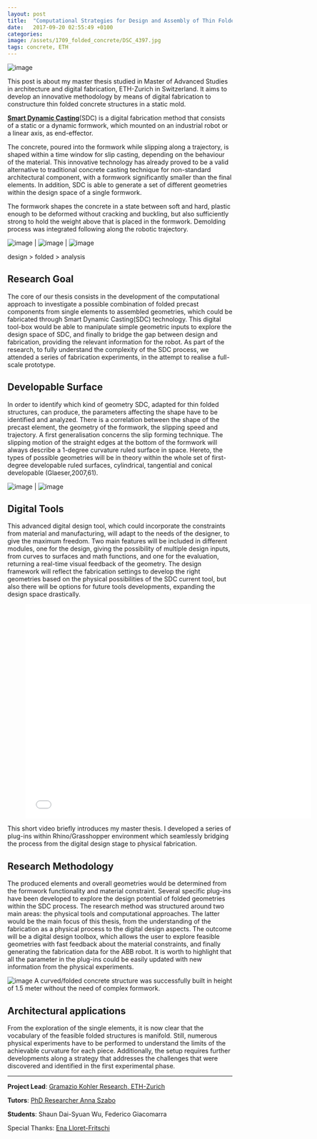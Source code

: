 ```yaml
---
layout: post
title:  "Computational Strategies for Design and Assembly of Thin Folded Concrete Structures"
date:   2017-09-20 02:55:49 +0100
categories: 
image: /assets/1709_folded_concrete/DSC_4397.jpg
tags: concrete, ETH
---
```


![image](\assets\1709_folded_concrete\DSC_4397.jpg)

This post is about my master thesis studied in Master of Advanced Studies in architecture and digital fabrication, ETH-Zurich in Switzerland. 
It aims to develop an innovative methodology by means of digital fabrication to constructure thin folded concrete structures in a static mold.

[**Smart Dynamic Casting**][SDC](SDC) is a digital fabrication method that consists of a static or a dynamic formwork, which mounted on an industrial robot or a linear axis, as end-effector.

The concrete, poured into the formwork while slipping along a trajectory, is shaped within a time window for slip casting, depending on the behaviour of the material.
This innovative technology has already proved to be a valid alternative to traditional concrete casting technique for non-standard architectural component, with a formwork significantly smaller than the final elements. In addition, SDC is able to generate a set of different geometries within the design space of a single formwork.

The formwork shapes the concrete in a state between soft and hard, plastic enough to be deformed without cracking and buckling, but also sufficiently strong to hold the weight above that is placed in the formwork. Demolding process was integrated following along the robotic trajectory.

![image](\assets\1709_folded_concrete\002.png) | ![image](\assets\1709_folded_concrete\001.png) | ![image](\assets\1709_folded_concrete\003.png)

design > folded > analysis

## Research Goal
The core of our thesis consists in the development of the computational approach to investigate a possible combination of folded precast components from single elements to assembled geometries, which could be fabricated through Smart Dynamic Casting(SDC) technology. This digital tool-box would be able to manipulate simple geometric inputs to explore the design space of SDC, and finally to bridge the gap between design and fabrication, providing the relevant information for the robot. As part of the research, to fully understand the complexity of the SDC process, we attended a series of fabrication experiments, in the attempt to realise a full-scale prototype.

## Developable Surface
In order to identify which kind of geometry SDC, adapted for thin folded structures, can produce, the parameters affecting the shape have to be identified and analyzed. There is a correlation between the shape of the precast element, the geometry of the formwork, the slipping speed and trajectory.
A first generalisation concerns the slip forming technique. The slipping motion of the straight edges at the bottom of the formwork will always describe a 1-degree curvature ruled surface in space. Hereto, the types of possible geometries will be in theory within the whole set of first-degree developable ruled surfaces, cylindrical, tangential and conical developable (Glaeser,2007,61).

![image](\assets\1709_folded_concrete\16.png) | ![image](\assets\1709_folded_concrete\17.png)

## Digital Tools
This advanced digital design tool, which could incorporate the constraints from material and manufacturing, will adapt to the needs of the designer, to give the maximum freedom. Two main features will be included in different modules, one for the design, giving the possibility of multiple design inputs, from curves to surfaces and math functions, and one for the evaluation, returning a real-time visual feedback of the geometry. The design framework will reflect the fabrication settings to develop the right geometries based on the physical possibilities of the SDC current tool, but also there will be options for future tools developments, expanding the design space drastically.

<div class="video"> <figure> <iframe width="640" height="480" src="//www.youtube.com/embed/6jjZQNh1vrw" frameborder="0" allowfullscreen></iframe> </figure> </div>
This short video briefly introduces my master thesis. I developed a series of plug-ins within Rhino/Grasshopper environment which seamlessly bridging the process from the digital design stage to physical fabrication.

## Research Methodology
The produced elements and overall geometries would be determined from the formwork functionality and material constraint. Several specific plug-ins have been developed to explore the design potential of folded geometries within the SDC process. The research method was structured around two main areas: the physical tools and computational approaches. The latter would be the main focus of this thesis, from the understanding of the fabrication as a physical process to the digital design aspects. The outcome will be a digital design toolbox, which allows the user to explore feasible geometries with fast feedback about the material constraints, and finally generating the fabrication data for the ABB robot. It is worth to highlight that all the parameter in the plug-ins could be easily updated with new information from the physical experiments.

![image](\assets\1709_folded_concrete\DSC_5027.jpg)
A curved/folded concrete structure was successfully built in height of 1.5 meter without the need of complex formwork.

## Architectural applications
From the exploration of the single elements, it is now clear that the vocabulary of the feasible folded structures is manifold. Still, numerous physical experiments have to be performed to understand the limits of the achievable curvature for each piece. Additionally, the setup requires further developments along a strategy that addresses the challenges that were discovered and identified in the first experimental phase.

----
**Project Lead**: [Gramazio Kohler Research, ETH-Zurich][GKR]

**Tutors**: [PhD Researcher Anna Szabo](https://gramaziokohler.arch.ethz.ch/web/e/team/227.html)

**Students**: Shaun Dai-Syuan Wu, Federico Giacomarra

Special Thanks: [Ena Lloret-Fritschi][ELF]

[SDC]: https://gramaziokohler.arch.ethz.ch/web/e/forschung/223.html
[GKR]: https://gramaziokohler.arch.ethz.ch/web/e/forschung/index.html
[ELF]: https://gramaziokohler.arch.ethz.ch/web/e/team/106.html